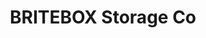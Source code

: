 ---
title: "BRITEBOX Storage Co"
url: /saskatoon/britebox-storage-co-circle-place-4/
shop: storage rental
---